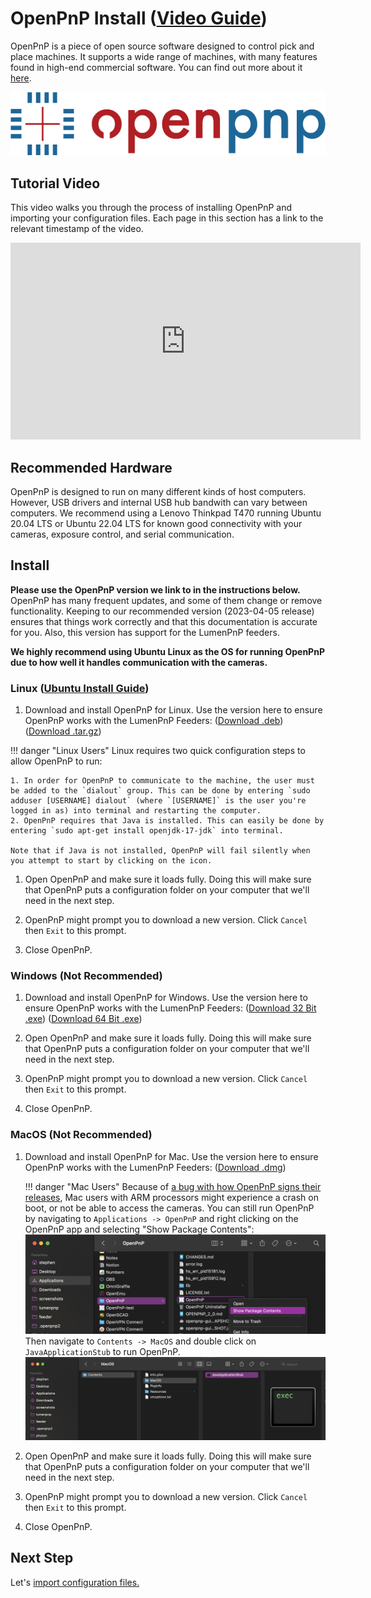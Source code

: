 # OpenPnP Install ([Video Guide](https://youtu.be/DUt_FHVjnwY?si=ELaEfcwpfC9QmYKF&t=44))

OpenPnP is a piece of open source software designed to control pick and place machines. It supports a wide range of machines, with many features found in high-end commercial software. You can find out more about it [here](https://openpnp.org/).

![OpenPnP Logo](img/openpnp-logo.webp)

## Tutorial Video

This video walks you through the process of installing OpenPnP and importing your configuration files. Each page in this section has a link to the relevant timestamp of the video.

<!-- markdownlint-disable MD033 -->
<div class="video-wrapper">
<iframe width="560" height="315" src="https://www.youtube.com/embed/DUt_FHVjnwY" title="YouTube video player" frameborder="0" allow="accelerometer; autoplay; clipboard-write; encrypted-media; gyroscope; picture-in-picture" allowfullscreen></iframe>
</div>

## Recommended Hardware

OpenPnP is designed to run on many different kinds of host computers. However, USB drivers and internal USB hub bandwith can vary between computers. We recommend using a Lenovo Thinkpad T470 running Ubuntu 20.04 LTS or Ubuntu 22.04 LTS for known good connectivity with your cameras, exposure control, and serial communication.

## Install

**Please use the OpenPnP version we link to in the instructions below.** OpenPnP has many frequent updates, and some of them change or remove functionality. Keeping to our recommended version (2023-04-05 release) ensures that things work correctly and that this documentation is accurate for you. Also, this version has support for the LumenPnP feeders.

**We highly recommend using Ubuntu Linux as the OS for running OpenPnP due to how well it handles communication with the cameras.**

### Linux ([Ubuntu Install Guide](https://ubuntu.com/tutorials/install-ubuntu-desktop#1-overview))

1. Download and install OpenPnP for Linux. Use the version here to ensure OpenPnP works with the LumenPnP Feeders: ([Download .deb](https://openpnp.s3-us-west-2.amazonaws.com/test/2023-04-05_08-24-36.0aa4ae8/OpenPnP-linux-test.deb))([Download .tar.gz](https://openpnp.s3-us-west-2.amazonaws.com/test/2023-04-05_08-24-36.0aa4ae8/OpenPnP-unix-test.tar.gz))

!!! danger "Linux Users"
    Linux requires two quick configuration steps to allow OpenPnP to run:

    1. In order for OpenPnP to communicate to the machine, the user must be added to the `dialout` group. This can be done by entering `sudo adduser [USERNAME] dialout` (where `[USERNAME]` is the user you're logged in as) into terminal and restarting the computer.
    2. OpenPnP requires that Java is installed. This can easily be done by entering `sudo apt-get install openjdk-17-jdk` into terminal.

    Note that if Java is not installed, OpenPnP will fail silently when you attempt to start by clicking on the icon.

1. Open OpenPnP and make sure it loads fully. Doing this will make sure that OpenPnP puts a configuration folder on your computer that we'll need in the next step.

1. OpenPnP might prompt you to download a new version. Click `Cancel` then `Exit` to this prompt.

1. Close OpenPnP.

### Windows (Not Recommended)

1. Download and install OpenPnP for Windows. Use the version here to ensure OpenPnP works with the LumenPnP Feeders: ([Download 32 Bit .exe](https://openpnp.s3-us-west-2.amazonaws.com/test/2023-04-05_08-24-36.0aa4ae8/OpenPnP-windows-x32-test.exe)) ([Download 64 Bit .exe](https://openpnp.s3-us-west-2.amazonaws.com/test/2023-04-05_08-24-36.0aa4ae8/OpenPnP-windows-x64-test.exe))

2. Open OpenPnP and make sure it loads fully. Doing this will make sure that OpenPnP puts a configuration folder on your computer that we'll need in the next step.

1. OpenPnP might prompt you to download a new version. Click `Cancel` then `Exit` to this prompt.

3. Close OpenPnP.

### MacOS (Not Recommended)

1. Download and install OpenPnP for Mac. Use the version here to ensure OpenPnP works with the LumenPnP Feeders: ([Download .dmg](https://openpnp.s3-us-west-2.amazonaws.com/test/2023-04-05_08-24-36.0aa4ae8/OpenPnP-macos-test.dmg))

    !!! danger "Mac Users"
        Because of [a bug with how OpenPnP signs their releases](https://github.com/openpnp/openpnp/issues/1559), Mac users with ARM processors might experience a crash on boot, or not be able to access the cameras. You can still run OpenPnP by navigating to `Applications -> OpenPnP` and right clicking on the OpenPnP app and selecting "Show Package Contents":
        ![Show package contents on the openpnp app](img/opnp-show-package-contents.webp)
        Then navigate to `Contents -> MacOS` and double click on `JavaApplicationStub` to run OpenPnP.
        ![clicking on javaapplicationstub](img/boot-opnp-java-stub.webp)

1. Open OpenPnP and make sure it loads fully. Doing this will make sure that OpenPnP puts a configuration folder on your computer that we'll need in the next step.

1. OpenPnP might prompt you to download a new version. Click `Cancel` then `Exit` to this prompt.

1. Close OpenPnP.

## Next Step

Let's [import configuration files.](../import-config/index.md)
